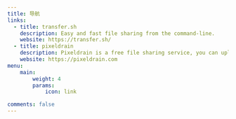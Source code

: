 ```yaml
---
title: 导航
links:
  - title: transfer.sh
    description: Easy and fast file sharing from the command-line.
    website: https://transfer.sh/
  - title: pixeldrain
    description: Pixeldrain is a free file sharing service, you can upload any file and you will be given a shareable link right away.
    website: https://pixeldrain.com
menu:
    main: 
        weight: 4
        params:
            icon: link

comments: false
---
```

